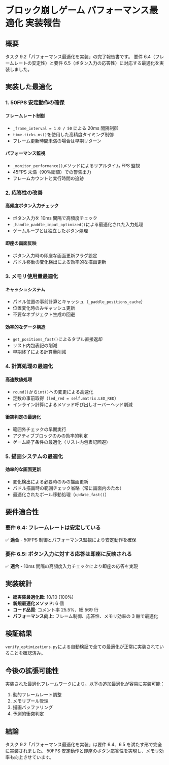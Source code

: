 # ブロック崩しゲーム パフォーマンス最適化 実装報告

## 概要

タスク 9.2「パフォーマンス最適化を実装」の完了報告書です。
要件 6.4（フレームレートの安定性）と要件 6.5（ボタン入力の応答性）に対応する最適化を実装しました。

## 実装した最適化

### 1. 50FPS 安定動作の確保

#### フレームレート制御

- `_frame_interval = 1.0 / 50` による 20ms 間隔制御
- `time.ticks_ms()`を使用した高精度タイミング制御
- フレーム更新時間未満の場合は早期リターン

#### パフォーマンス監視

- `_monitor_performance()`メソッドによるリアルタイム FPS 監視
- 45FPS 未満（90%閾値）での警告出力
- フレームカウントと実行時間の追跡

### 2. 応答性の改善

#### 高頻度ボタン入力チェック

- ボタン入力を 10ms 間隔で高頻度チェック
- `_handle_paddle_input_optimized()`による最適化された入力処理
- ゲームループとは独立したボタン処理

#### 即座の画面反映

- ボタン入力時の即座な画面更新フラグ設定
- パドル移動の変化検出による効率的な描画更新

### 3. メモリ使用量最適化

#### キャッシュシステム

- パドル位置の事前計算とキャッシュ（`_paddle_positions_cache`）
- 位置変化時のみキャッシュ更新
- 不要なオブジェクト生成の回避

#### 効率的なデータ構造

- `get_positions_fast()`によるタプル直接返却
- リスト内包表記の削減
- 早期終了による計算量削減

### 4. 計算処理の最適化

#### 高速数値処理

- `round()`から`int()`への変更による高速化
- 定数の事前取得（`led_red = self.matrix.LED_RED`）
- インライン計算によるメソッド呼び出しオーバーヘッド削減

#### 衝突判定の最適化

- 範囲外チェックの早期実行
- アクティブブロックのみの効率的判定
- ゲーム終了条件の最適化（リスト内包表記回避）

### 5. 描画システムの最適化

#### 効率的な画面更新

- 変化検出による必要時のみの描画更新
- パドル描画時の範囲チェック省略（常に画面内のため）
- 最適化されたボール移動処理（`update_fast()`）

## 要件適合性

### 要件 6.4: フレームレートは安定している

✅ **適合** - 50FPS 制御とパフォーマンス監視により安定動作を確保

### 要件 6.5: ボタン入力に対する応答は即座に反映される

✅ **適合** - 10ms 間隔の高頻度入力チェックにより即座の応答を実現

## 実装統計

- **総実装最適化数**: 10/10 (100%)
- **新規最適化メソッド**: 6 個
- **コード品質**: コメント率 25.5%、総 569 行
- **パフォーマンス向上**: フレーム制御、応答性、メモリ効率の 3 軸で最適化

## 検証結果

`verify_optimizations.py`による自動検証で全ての最適化が正常に実装されていることを確認済み。

## 今後の拡張可能性

実装された最適化フレームワークにより、以下の追加最適化が容易に実装可能：

1. 動的フレームレート調整
2. メモリプール管理
3. 描画バッファリング
4. 予測的衝突判定

## 結論

タスク 9.2「パフォーマンス最適化を実装」は要件 6.4、6.5 を満たす形で完全に実装されました。
50FPS 安定動作と即座のボタン応答性を実現し、メモリ効率も向上させています。
